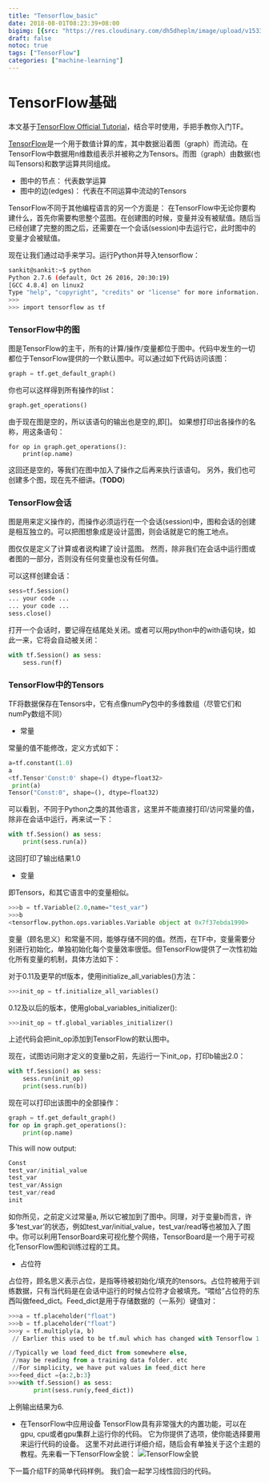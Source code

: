 ```yaml
---
title: "Tensorflow_basic"
date: 2018-08-01T08:23:39+08:00
bigimg: [{src: "https://res.cloudinary.com/dh5dheplm/image/upload/v1533094873/samples/ecommerce/accessories-bag.jpg", desc: ""}]
draft: false
notoc: true
tags: ["TensorFlow"]
categories: ["machine-learning"]
---
```


# TensorFlow基础

本文基于[TensorFlow Official Tutorial](http://cv-tricks.com/artificial-intelligence/deep-learning/deep-learning-frameworks/tensorflow-tutorial/)，结合平时使用，手把手教你入门TF。

[TensorFlow](https://www.tensorflow.org/?hl=zh-cn)是一个用于数值计算的库，其中数据沿着图（graph）而流动。在TensorFlow中数据用n维数组表示并被称之为Tensors。而图（graph）由数据(也叫Tensors)和数学运算共同组成。

* 图中的节点： 代表数学运算
* 图中的边(edges)： 代表在不同运算中流动的Tensors

TensorFlow不同于其他编程语言的另一个方面是： 在TensorFlow中无论你要构建什么，首先你需要构思整个蓝图。在创建图的时候，变量并没有被赋值。随后当已经创建了完整的图之后，还需要在一个会话(session)中去运行它，此时图中的变量才会被赋值。

现在让我们通过动手来学习。运行Python并导入tensorflow：
``` bash
sankit@sankit:~$ python
Python 2.7.6 (default, Oct 26 2016, 20:30:19) 
[GCC 4.8.4] on linux2
Type "help", "copyright", "credits" or "license" for more information.
>>>
>>> import tensorflow as tf
```

### TensorFlow中的图
图是TensorFlow的主干，所有的计算/操作/变量都位于图中。代码中发生的一切都位于TensorFlow提供的一个默认图中。可以通过如下代码访问该图：

``` python
graph = tf.get_default_graph()
```
你也可以这样得到所有操作的list：
``` python
graph.get_operations()
```
由于现在图是空的，所以该语句的输出也是空的,即[]。
如果想打印出各操作的名称，用这条语句：
```
for op in graph.get_operations():
    print(op.name)
```
这回还是空的，等我们在图中加入了操作之后再来执行该语句。
另外，我们也可创建多个图，现在先不细讲。(**TODO**)

### TensorFlow会话
图是用来定义操作的，而操作必须运行在一个会话(session)中，图和会话的创建是相互独立的。可以把图想象成是设计蓝图，则会话就是它的施工地点。

图仅仅是定义了计算或者说构建了设计蓝图。 然而，除非我们在会话中运行图或者图的一部分，否则没有任何变量也没有任何值。

可以这样创建会话：
``` python
sess=tf.Session()
... your code ...
... your code ...
sess.close()
```
打开一个会话时，要记得在结尾处关闭。或者可以用python中的with语句块，如此一来，它将会自动被关闭：
``` python
with tf.Session() as sess:
    sess.run(f)
```
### TensorFlow中的Tensors
TF将数据保存在Tensors中，它有点像numPy包中的多维数组（尽管它们和numPy数组不同）

* 常量

常量的值不能修改，定义方式如下：

``` python
a=tf.constant(1.0)
a
<tf.Tensor'Const:0' shape=() dtype=float32>
 print(a)
Tensor("Const:0", shape=(), dtype=float32)
```
可以看到，不同于Python之类的其他语言，这里并不能直接打印/访问常量的值，除非在会话中运行，再来试一下：
``` python
with tf.Session() as sess:
    print(sess.run(a))
```
这回打印了输出结果1.0

* 变量

即Tensors，和其它语言中的变量相似。
``` python
>>>b = tf.Variable(2.0,name="test_var")
>>>b
<tensorflow.python.ops.variables.Variable object at 0x7f37ebda1990>
```
变量（顾名思义）和常量不同，能够存储不同的值。然而，在TF中，变量需要分别进行初始化，单独初始化每个变量效率很低。但TensorFlow提供了一次性初始化所有变量的机制，具体方法如下：

对于0.11及更早的tf版本，使用initialize_all_variables()方法：
``` python
>>>init_op = tf.initialize_all_variables()
```
0.12及以后的版本，使用global_variables_initializer():
``` python
>>>init_op = tf.global_variables_initializer()
```
上述代码会把init_op添加到TensorFlow的默认图中。

现在，试图访问刚才定义的变量b之前，先运行一下init_op，打印b输出2.0：
``` python
with tf.Session() as sess:
    sess.run(init_op)
    print(sess.run(b))
```
现在可以打印出该图中的全部操作：
``` python
graph = tf.get_default_graph()
for op in graph.get_operations():
    print(op.name)
```
This will now output:
``` python
Const
test_var/initial_value
test_var
test_var/Assign
test_var/read
init
```
如你所见，之前定义过常量a, 所以它被加到了图中。同理，对于变量b而言，许多’test_var’的状态，例如test_var/initial_value，test_var/read等也被加入了图中。你可以利用TensorBoard来可视化整个网络，TensorBoard是一个用于可视化TensorFlow图和训练过程的工具。

* 占位符

占位符，顾名思义表示占位，是指等待被初始化/填充的tensors。占位符被用于训练数据，只有当代码是在会话中运行的时候占位符才会被填充。“喂给”占位符的东西叫做feed_dict。Feed_dict是用于存储数据的（一系列）键值对：
``` python
>>>a = tf.placeholder("float")
>>>b = tf.placeholder("float")
>>>y = tf.multiply(a, b)
 // Earlier this used to be tf.mul which has changed with Tensorflow 1.0

//Typically we load feed_dict from somewhere else,
 //may be reading from a training data folder. etc
 //For simplicity, we have put values in feed_dict here
>>>feed_dict ={a:2,b:3}
>>>with tf.Session() as sess:
       print(sess.run(y,feed_dict))
```
上例输出结果为6.

* 在TensorFlow中应用设备
TensorFlow具有非常强大的内置功能，可以在gpu, cpu或者gpu集群上运行你的代码。 它为你提供了选项，使你能选择要用来运行代码的设备。 这里不对此进行详细介绍，随后会有单独关于这个主题的教程。先来看一下TensorFlow全貌：
![TensorFlow全貌](http://res.cloudinary.com/dh5dheplm/image/upload/v1533095198/xTensorflow_Graph_0.png.pagespeed.ic.U_RLEnluD2.png)

下一篇介绍TF的简单代码样例。 我们会一起学习线性回归的代码。

